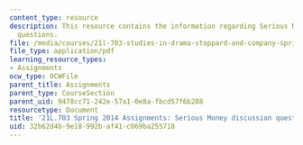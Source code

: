 ```yaml
---
content_type: resource
description: This resource contains the information regarding Serious Money discussion
  questions.
file: /media/courses/21l-703-studies-in-drama-stoppard-and-company-spring-2014/32b62d4b9e18992baf41c069ba255718_MIT21L_703S14_Serious_Mon.pdf
file_type: application/pdf
learning_resource_types:
- Assignments
ocw_type: OCWFile
parent_title: Assignments
parent_type: CourseSection
parent_uid: 9478cc71-242e-57a1-0e8a-fbcd57f6b288
resourcetype: Document
title: '21L.703 Spring 2014 Assignments: Serious Money discussion questions'
uid: 32b62d4b-9e18-992b-af41-c069ba255718
---
```

